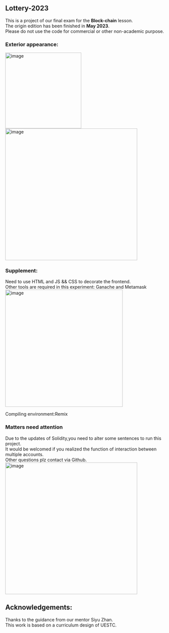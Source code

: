 ## Lottery-2023
This is a project of our final exam for the **Block-chain** lesson.   
The origin edition has been finished in **May 2023**.  
Please do not use the code for commercial or other non-academic purpose.  

### Exterior appearance:  
<img width="240" alt="image" src="https://github.com/SIRBabbage/Lottery-block-chain/assets/113416659/87861757-e0a1-4a00-9845-6a732015d900">  

  
<img width="417" alt="image" src="https://github.com/SIRBabbage/Lottery-block-chain/assets/113416659/df07e9de-bb77-44c9-bf9b-86ae065c7698">  

### Supplement:
Need to use HTML and JS && CSS to decorate the frontend.  
Other tools are required in this experiment: Ganache and Metamask  
<img width="371" alt="image" src="https://github.com/SIRBabbage/Lottery-block-chain/assets/113416659/cf51898c-4799-4ca0-a1c4-3db091c8c5a2">

Compiling environment:Remix  

### Matters need attention
Due to the updates of Solidity,you need to alter some sentences to run this project.  
It would be welcomed if you realized the function of interaction between multiple accounts.  
Other questions plz contact via Github.  
<img width="417" alt="image" src="https://github.com/SIRBabbage/Lottery-block-chain/assets/113416659/9f26c7c2-16ec-4114-99db-ae6bb12db326">

## Acknowledgements:
Thanks to the guidance from our mentor Siyu Zhan.  
This work is based on a curriculum design of UESTC.  
